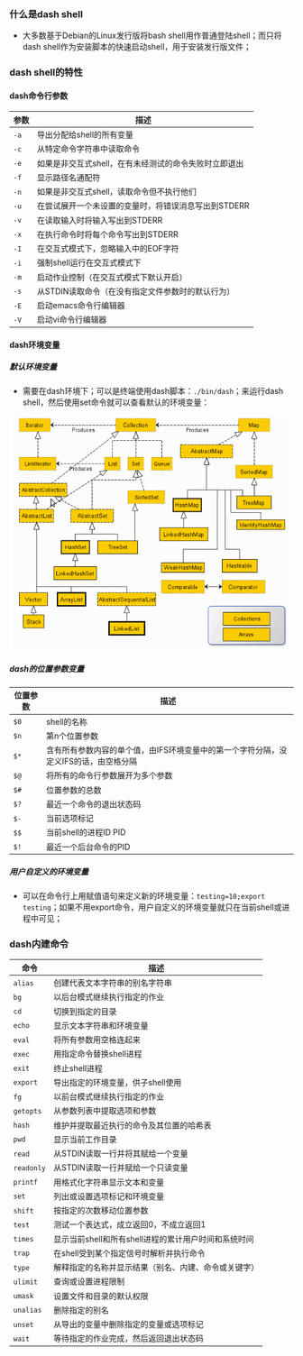 ### 什么是dash shell
+ 大多数基于Debian的Linux发行版将bash shell用作普通登陆shell；而只将dash shell作为安装脚本的快速启动shell，用于安装发行版文件；

### dash shell的特性
#### dash命令行参数

|参数|描述|
|------|------|
|`-a`|导出分配给shell的所有变量|
|`-c`|从特定命令字符串中读取命令|
|`-e`|如果是非交互式shell，在有未经测试的命令失败时立即退出|
|`-f`|显示路径名通配符|
|`-n`|如果是非交互式shell，读取命令但不执行他们|
|`-u`|在尝试展开一个未设置的变量时，将错误消息写出到STDERR|
|`-v`|在读取输入时将输入写出到STDERR|
|`-x`|在执行命令时将每个命令写出到STDERR|
|`-I`|在交互式模式下，忽略输入中的EOF字符|
|`-i`|强制shell运行在交互式模式下|
|`-m`|启动作业控制（在交互式模式下默认开启）|
|`-s`|从STDIN读取命令（在没有指定文件参数时的默认行为）|
|`-E`|启动emacs命令行编辑器|
|`-V`|启动vi命令行编辑器|

#### dash环境变量
##### 默认环境变量
+ 需要在dash环境下；可以是终端使用dash脚本：`./bin/dash`；来运行dash shell，然后使用set命令就可以查看默认的环境变量：

![image](https://github.com/ningbaoqi/Java/blob/master/gif/pic-30.jpg) 

##### dash的位置参数变量

|位置参数|描述|
|------|------|
|`$0`|shell的名称|
|`$n`|第n个位置参数|
|`$*`|含有所有参数内容的单个值，由IFS环境变量中的第一个字符分隔，没定义IFS的话，由空格分隔|
|`$@`|将所有的命令行参数展开为多个参数|
|`$#`|位置参数的总数|
|`$?`|最近一个命令的退出状态码|
|`$-`|当前选项标记|
|`$$`|当前shell的进程ID PID|
|`$!`|最近一个后台命令的PID|

##### 用户自定义的环境变量
+ 可以在命令行上用赋值语句来定义新的环境变量：`testing=10;export testing`；如果不用export命令，用户自定义的环境变量就只在当前shell或进程中可见；
### dash内建命令

|命令|描述|
|------|------|
|`alias`|创建代表文本字符串的别名字符串|
|`bg`|以后台模式继续执行指定的作业|
|`cd`|切换到指定的目录|
|`echo`|显示文本字符串和环境变量|
|`eval`|将所有参数用空格连起来|
|`exec`|用指定命令替换shell进程|
|`exit`|终止shell进程|
|`export`|导出指定的环境变量，供子shell使用|
|`fg`|以前台模式继续执行指定的作业|
|`getopts`|从参数列表中提取选项和参数|
|`hash`|维护并提取最近执行的命令及其位置的哈希表|
|`pwd`|显示当前工作目录|
|`read`|从STDIN读取一行并将其赋给一个变量|
|`readonly`|从STDIN读取一行并赋给一个只读变量|
|`printf`|用格式化字符串显示文本和变量|
|`set`|列出或设置选项标记和环境变量|
|`shift`|按指定的次数移动位置参数|
|`test`|测试一个表达式，成立返回0，不成立返回1|
|`times`|显示当前shell和所有shell进程的累计用户时间和系统时间|
|`trap`|在shell受到某个指定信号时解析并执行命令|
|`type`|解释指定的名称并显示结果（别名、内建、命令或关键字）|
|`ulimit`|查询或设置进程限制|
|`umask`|设置文件和目录的默认权限|
|`unalias`|删除指定的别名|
|`unset`|从导出的变量中删除指定的变量或选项标记|
|`wait`|等待指定的作业完成，然后返回退出状态码|

